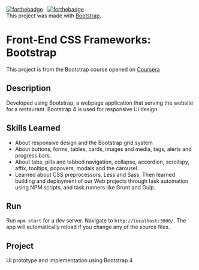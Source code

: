 [![forthebadge](https://forthebadge.com/images/badges/uses-css.svg)](https://forthebadge.com)&nbsp;&nbsp;&nbsp;[![forthebadge](https://forthebadge.com/images/badges/built-with-love.svg)](https://forthebadge.com)\
This project was made with [Bootstrap](https://github.com/twbs/bootstrap).

# Front-End CSS Frameworks: Bootstrap

This project is from the Bootstrap course opened on [Coursera](https://www.coursera.org/learn/bootstrap-4)  

## Description

Developed using Bootstrap, a webpage application that serving the website for a restaurant. Bootstrap 4 is used for responsive UI design.

## Skills Learned

* About responsive design and the Bootstrap grid system
* About buttons, forms, tables, cards, images and media, tags, alerts and progress bars.
* About tabs, pills and tabbed navigation, collapse, accordion, scrollspy, affix, tooltips, popovers, modals and the carousel.
* Learned about CSS preprocessors, Less and Sass. Then learned building and deployment of our Web projects through task automation using NPM scripts, and task runners like Grunt and Gulp.

## Run

Run `npm start` for a dev server. Navigate to `http://localhost:3000/`. The app will automatically reload if you change any of the source files.

## Project
UI prototype and implementation using Bootstrap 4
